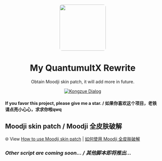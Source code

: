 <div align=center>    
    <img src="https://avatars.githubusercontent.com/u/35908850" style="border-radius: 5%" width="150">    
    <center><h1>My QuantumultX Rewrite</h1></center> 
    <p>Obtain Moodji skin patch, it will add more in future.</p>
    <a href="https://github.com/qwe1187292926/MyQuantumultXRewrite/tree/feture-moodji-20240302">
        <img src="https://img.shields.io/badge/Moodiji%20skin%20patch%20v1.1-%20available%20-green" alt="Kongzue Dialog">
    </a> 
</div>

#### If you favor this project, please give me a star. / 如果你喜欢这个项目，老铁请点亮小心心，求求你啦qwq

## Moodji skin patch / Moodji 全皮肤破解

🌐
View [How to use Moodji skin patch](https://github.com/qwe1187292926/MyQuantumultXRewrite/blob/feture-moodji-20240302/README.md) | [如何使用 Moodji 全皮肤破解](https://github.com/qwe1187292926/MyQuantumultXRewrite/blob/feture-moodji-20240302/README.md)


### ***Other script are coming soon... / 其他脚本即将推出...***